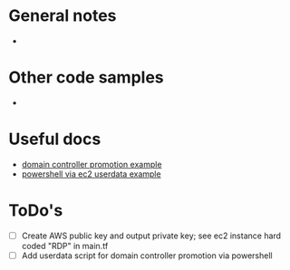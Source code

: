 # General notes
- 

# Other code samples
- 

# Useful docs
- [domain controller promotion example](https://github.com/andybaran/vault-in-azure/blob/main/provision-domain.tf)
- [powershell via ec2 userdata example](https://realworldit.net/archives/923)

# ToDo's
- [ ] Create AWS public key and output private key; see ec2 instance hard coded "RDP" in main.tf
- [ ] Add userdata script for domain controller promotion via powershell
